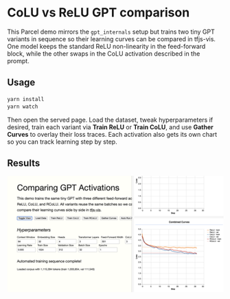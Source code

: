 # CoLU vs ReLU GPT comparison

This Parcel demo mirrors the `gpt_internals` setup but trains two tiny GPT variants in sequence so their learning
curves can be compared in tfjs-vis. One model keeps the standard ReLU non-linearity in the feed-forward block, while the
other swaps in the CoLU activation described in the prompt.

## Usage

```bash
yarn install
yarn watch
```

Then open the served page. Load the dataset, tweak hyperparameters if desired, train each variant via **Train ReLU** or
**Train CoLU**, and use **Gather Curves** to overlay their loss traces. Each activation also gets its own chart so you can
track learning step by step.

## Results

<img src="./ui.png" alt="UI" />
